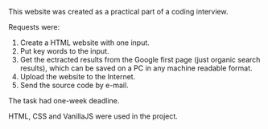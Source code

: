 This website was created as a practical part of a coding interview.

Requests were:

1. Create a HTML website with one input.
2. Put key words to the input.
3. Get the ectracted results from the Google first page (just organic search results), which can be saved on a PC in any machine readable format.
4. Upload the website to the Internet.
5. Send the source code by e-mail.

The task had one-week deadline.

HTML, CSS and VanillaJS were used in the project.